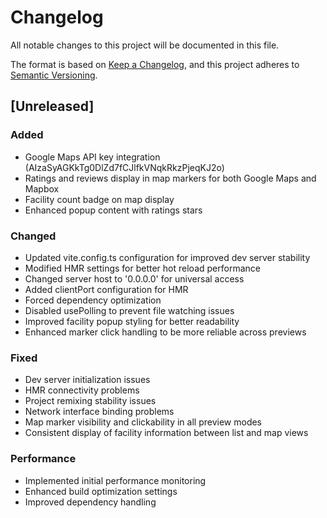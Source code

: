 
# Changelog
All notable changes to this project will be documented in this file.

The format is based on [Keep a Changelog](https://keepachangelog.com/en/1.0.0/),
and this project adheres to [Semantic Versioning](https://semver.org/spec/v2.0.0.html).

## [Unreleased]

### Added
- Google Maps API key integration (AIzaSyAGKkTg0DlZd7fCJlfkVNqkRkzPjeqKJ2o)
- Ratings and reviews display in map markers for both Google Maps and Mapbox
- Facility count badge on map display
- Enhanced popup content with ratings stars

### Changed
- Updated vite.config.ts configuration for improved dev server stability
- Modified HMR settings for better hot reload performance
- Changed server host to '0.0.0.0' for universal access
- Added clientPort configuration for HMR
- Forced dependency optimization
- Disabled usePolling to prevent file watching issues
- Improved facility popup styling for better readability
- Enhanced marker click handling to be more reliable across previews

### Fixed
- Dev server initialization issues
- HMR connectivity problems
- Project remixing stability issues
- Network interface binding problems
- Map marker visibility and clickability in all preview modes
- Consistent display of facility information between list and map views

### Performance
- Implemented initial performance monitoring
- Enhanced build optimization settings
- Improved dependency handling
